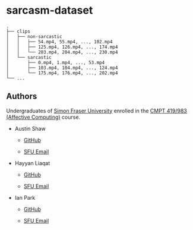 # sarcasm-dataset

    .
    ├── clips
    │   ├── non-sarcastic
    │   │   ├── 54.mp4, 55.mp4, ..., 102.mp4
    │   │   ├── 125.mp4, 126.mp4, ..., 174.mp4
    │   │   └── 203.mp4, 204.mp4, ..., 230.mp4
    │   └── sarcastic
    │       ├── 0.mp4, 1.mp4, ..., 53.mp4
    │       ├── 103.mp4, 104.mp4, ..., 124.mp4
    │       └── 175.mp4, 176.mp4, ..., 202.mp4
    └── ...

## Authors

Undergraduates of [Simon Fraser University](https://www.sfu.ca/) enrolled in the [CMPT 419/983 (Affective Computing)](http://www.sfu.ca/outlines.html?2020/summer/cmpt/419/d100) course.

- Austin Shaw

    - [GitHub](https://github.com/Leo3738)

    - [SFU Email](austins@sfu.ca)

- Hayyan Liaqat

    - [GitHub](https://github.com/hliaqat)

    - [SFU Email](hliaqat@sfu.ca)

- Ian Park

    - [GitHub](https://github.com/ianikpark)

    - [SFU Email](ian_park@sfu.ca)
